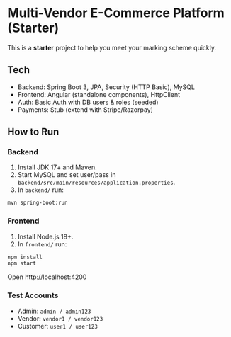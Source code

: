 # Multi-Vendor E-Commerce Platform (Starter)

This is a **starter** project to help you meet your marking scheme quickly.

## Tech
- Backend: Spring Boot 3, JPA, Security (HTTP Basic), MySQL
- Frontend: Angular (standalone components), HttpClient
- Auth: Basic Auth with DB users & roles (seeded)
- Payments: Stub (extend with Stripe/Razorpay)

## How to Run
### Backend
1. Install JDK 17+ and Maven.
2. Start MySQL and set user/pass in `backend/src/main/resources/application.properties`.
3. In `backend/` run:
```bash
mvn spring-boot:run
```

### Frontend
1. Install Node.js 18+.
2. In `frontend/` run:
```bash
npm install
npm start
```
Open http://localhost:4200

### Test Accounts
- Admin: `admin / admin123`
- Vendor: `vendor1 / vendor123`
- Customer: `user1 / user123`



